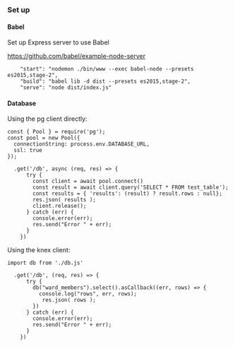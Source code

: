 
### Set up

#### Babel

Set up Express server to use Babel

https://github.com/babel/example-node-server

```
    "start": "nodemon ./bin/www --exec babel-node --presets es2015,stage-2", 
    "build": "babel lib -d dist --presets es2015,stage-2",
    "serve": "node dist/index.js"
```


#### Database

Using the pg client directly:

```
const { Pool } = require('pg');
const pool = new Pool({
  connectionString: process.env.DATABASE_URL,
  ssl: true
});
```

```
  .get('/db', async (req, res) => {
      try {
        const client = await pool.connect()
        const result = await client.query('SELECT * FROM test_table');
        const results = { 'results': (result) ? result.rows : null};
        res.json( results );
        client.release();
      } catch (err) {
        console.error(err);
        res.send("Error " + err);
      }
    })
```

Using the knex client:

```
import db from './db.js'
```

```
  .get('/db', (req, res) => {
      try {
        db("ward_members").select().asCallback((err, rows) => {
          console.log("rows", err, rows);
           res.json( rows );
        })
      } catch (err) {
        console.error(err);
        res.send("Error " + err);
      }
    })
```
